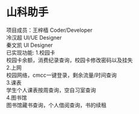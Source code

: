 # 山科助手  
项目成员：王梓樯   Coder/Developer  
          冷汉超   UI/UE Designer  
          秦文凯   UI Designer  
已实现功能: 1.校园卡  
                  校园卡余额，消费纪录查询，校园卡修改密码以及挂失  
            2.上网  
                  校园网络，cmcc一键登录，剩余流量/时间查询  
            3.课表  
                  学生个人课表按周查询，空自习室查询  
            4.图书馆  
                  图书馆藏书查询，个人借阅查询，书的续租  
  
